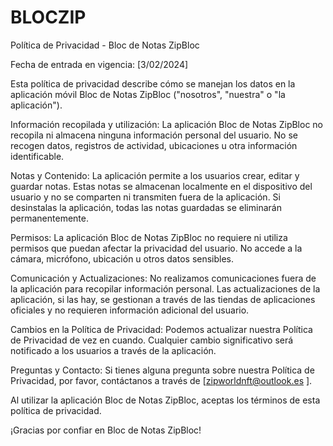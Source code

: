 # BLOCZIP

Política de Privacidad - Bloc de Notas ZipBloc

Fecha de entrada en vigencia: [3/02/2024]

Esta política de privacidad describe cómo se manejan los datos en la aplicación móvil Bloc de Notas ZipBloc ("nosotros", "nuestra" o "la aplicación").

Información recopilada y utilización:
La aplicación Bloc de Notas ZipBloc no recopila ni almacena ninguna información personal del usuario. No se recogen datos, registros de actividad, ubicaciones u otra información identificable.

Notas y Contenido:
La aplicación permite a los usuarios crear, editar y guardar notas. Estas notas se almacenan localmente en el dispositivo del usuario y no se comparten ni transmiten fuera de la aplicación. Si desinstalas la aplicación, todas las notas guardadas se eliminarán permanentemente.

Permisos:
La aplicación Bloc de Notas ZipBloc no requiere ni utiliza permisos que puedan afectar la privacidad del usuario. No accede a la cámara, micrófono, ubicación u otros datos sensibles.

Comunicación y Actualizaciones:
No realizamos comunicaciones fuera de la aplicación para recopilar información personal. Las actualizaciones de la aplicación, si las hay, se gestionan a través de las tiendas de aplicaciones oficiales y no requieren información adicional del usuario.

Cambios en la Política de Privacidad:
Podemos actualizar nuestra Política de Privacidad de vez en cuando. Cualquier cambio significativo será notificado a los usuarios a través de la aplicación.

Preguntas y Contacto:
Si tienes alguna pregunta sobre nuestra Política de Privacidad, por favor, contáctanos a través de [zipworldnft@outlook.es ].

Al utilizar la aplicación Bloc de Notas ZipBloc, aceptas los términos de esta política de privacidad.

¡Gracias por confiar en Bloc de Notas ZipBloc!
